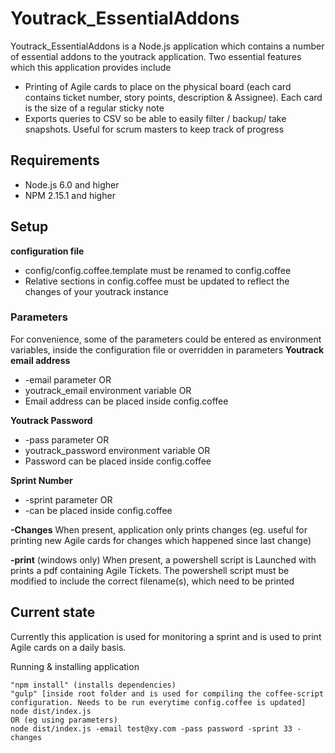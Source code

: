 # Youtrack_EssentialAddons

Youtrack_EssentialAddons is a Node.js application which contains a number of essential addons to the youtrack application. Two essential features which this application provides include
* Printing of Agile cards to place on the physical board (each card contains ticket number, story points, description & Assignee). Each card is the size of a regular sticky note
* Exports queries to CSV so be able to easily filter / backup/ take snapshots. Useful for scrum masters to keep track of progress



## Requirements

* Node.js 6.0 and higher
* NPM 2.15.1 and higher

## Setup

**configuration file**
* config/config.coffee.template must be renamed to config.coffee
* Relative sections in config.coffee must be updated to reflect the changes of your youtrack instance

### Parameters
For convenience, some of the parameters could be entered as environment variables, inside the configuration file or overridden in parameters
**Youtrack email address**
  * -email parameter OR
  * youtrack_email environment variable OR
  * Email address can be placed inside config.coffee


**Youtrack Password**
  * -pass parameter OR
  * youtrack_password environment variable OR
  * Password can be placed inside config.coffee


**Sprint Number**
  * -sprint parameter OR
  * -can be placed inside config.coffee

**-Changes**
When present, application only prints changes (eg. useful for printing new Agile cards for changes which happened since last change)

**-print** (windows only)
    When present, a powershell script is Launched with prints a pdf containing Agile Tickets. The powershell script must be modified to include the correct filename(s), which need to be printed


## Current state
Currently this application is used for monitoring a sprint and is used to print Agile cards on a daily basis.

Running & installing application
```
"npm install" (installs dependencies)
"gulp" [inside root folder and is used for compiling the coffee-script configuration. Needs to be run everytime config.coffee is updated]
node dist/index.js
OR (eg using parameters)
node dist/index.js -email test@xy.com -pass password -sprint 33 -changes
```
